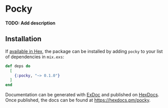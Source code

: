 # Pocky

**TODO: Add description**

## Installation

If [available in Hex](https://hex.pm/docs/publish), the package can be installed
by adding `pocky` to your list of dependencies in `mix.exs`:

```elixir
def deps do
  [
    {:pocky, "~> 0.1.0"}
  ]
end
```

Documentation can be generated with [ExDoc](https://github.com/elixir-lang/ex_doc)
and published on [HexDocs](https://hexdocs.pm). Once published, the docs can
be found at <https://hexdocs.pm/pocky>.

